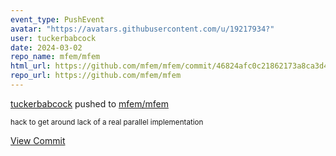 ```yaml
---
event_type: PushEvent
avatar: "https://avatars.githubusercontent.com/u/19217934?"
user: tuckerbabcock
date: 2024-03-02
repo_name: mfem/mfem
html_url: https://github.com/mfem/mfem/commit/46824afc0c21862173a8ca3d4f4d5c232341b593
repo_url: https://github.com/mfem/mfem
---
```


<a href='https://github.com/tuckerbabcock' target='_blank'>tuckerbabcock</a> pushed to <a href='https://github.com/mfem/mfem' target='_blank'>mfem/mfem</a>

<small>hack to get around lack of a real parallel implementation</small>

<a href='https://github.com/mfem/mfem/commit/46824afc0c21862173a8ca3d4f4d5c232341b593' target='_blank'>View Commit</a>